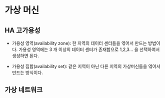 # 가상 머신

## HA 고가용성

* 가용성 영역(availability zone): 한 지역의 데이터 센터들을 엮어서 만드는 방법이다. 가용성 영역에는 3 개 이상의 데이터 센터가 존재함으로 1,2,3... 을 선택하여서 생성하면 된다.


* 가용성 집합(availability set): 같은 지역이 아닌 다른 지역의 가상머신들을 엮어서 만드는 방식이다.

## 가상 네트워크